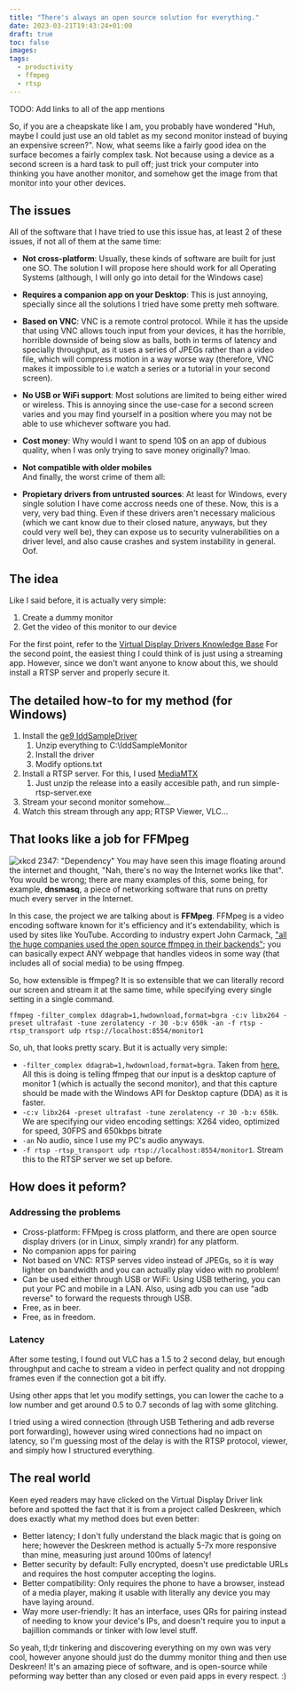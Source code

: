 ```yaml
---
title: "There's always an open source solution for everything."
date: 2023-03-21T19:43:24+01:00
draft: true
toc: false
images:
tags:
  - productivity
  - ffmpeg
  - rtsp
---
```


TODO: Add links to all of the app mentions

So, if you are a cheapskate like I am, you probably have wondered "Huh, maybe I could just use an old tablet as my second monitor instead of buying an expensive screen?". Now, what seems like a fairly good idea on the surface becomes a fairly complex task. Not because using a device as a second screen is a hard task to pull off; just trick your computer into thinking you have another monitor, and somehow get the image from that monitor into your other devices.

## The issues
All of the software that I have tried to use this issue has, at least 2 of these issues, if not all of them at the same time:
- **Not cross-platform**: Usually, these kinds of software are built for just one SO. The solution I will propose here should work for all Operating Systems (although, I will only go into detail for the Windows case)
- **Requires a companion app on your Desktop**: This is just annoying, specially since all the solutions I tried have some pretty meh software.
- **Based on VNC**: VNC is a remote control protocol. While it has the upside that using VNC allows touch input from your devices, it has the horrible, horrible downside of being slow as balls, both in terms of latency and specially throughput, as it uses a series of JPEGs rather than a video file, which will compress motion in a way worse way (therefore, VNC makes it impossible to i.e watch a series or a tutorial in your second screen). 
- **No USB or WiFi support**: Most solutions are limited to being either wired or wireless. This is annoying since the use-case for a second screen varies and you may find yourself in a position where you may not be able to use whichever software you had.
- **Cost money**: Why would I want to spend 10$ on an app of dubious quality, when I was only trying to save money originally? lmao.
- **Not compatible with older mobiles**  
And finally, the worst crime of them all: 

- **Propietary drivers from untrusted sources**: At least for Windows, every single solution I have come accross needs one of these. Now, this is a very, very bad thing. Even if these drivers aren't necessary malicious (which we cant know due to their closed nature, anyways, but they could very well be), they can expose us to security vulnerabilities on a driver level, and also cause crashes and system instability in general. Oof.

## The idea
Like I said before, it is actually very simple: 
1. Create a dummy monitor 
2. Get the video of this monitor to our device

For the first point, refer to the [Virtual Display Drivers Knowledge Base](https://github.com/pavlobu/deskreen/discussions/86)
For the second point, the easiest thing I could think of is just using a streaming app. However, since we don't want anyone to know about this, we should install a RTSP server and properly secure it.

## The detailed how-to for my method (for Windows)
1. Install the [ge9 IddSampleDriver](https://github.com/ge9/IddSampleDriver)
   1. Unzip everything to C:\IddSampleMonitor
   2. Install the driver
   3. Modify options.txt
2. Install a RTSP server. For this, I used [MediaMTX](https://github.com/aler9/rtsp-simple-server)
   1. Just unzip the release into a easily accesible path, and run simple-rtsp-server.exe
3. Stream your second monitor somehow...
4. Watch this stream through any app; RTSP Viewer, VLC...

## That looks like a job for FFMpeg
![xkcd 2347: "Dependency"](https://imgs.xkcd.com/comics/dependency.png)
You may have seen this image floating around the internet and thought, "Nah, there's no way the Internet works like that". You would be wrong; there are many examples of this, some being, for example, **dnsmasq**, a piece of networking software that runs on pretty much every server in the Internet.

In this case, the project we are talking about is **FFMpeg**. FFMpeg is a video encoding software known for it's efficiency and it's extendability, which is used by sites like YouTube. According to industry expert John Carmack, ["all the huge companies used the open source ffmpeg in their backends"](https://twitter.com/ID_AA_Carmack/status/1258531455220609025); you can basically expect ANY webpage that handles videos in some way (that includes all of social media) to be using ffmpeg.

So, how extensible is ffmpeg? It is so extensible that we can literally record our screen and stream it at the same time, while specifying every single setting in a single command. 

```
ffmpeg -filter_complex ddagrab=1,hwdownload,format=bgra -c:v libx264 -preset ultrafast -tune zerolatency -r 30 -b:v 650k -an -f rtsp -rtsp_transport udp rtsp://localhost:8554/monitor1

```

So, uh, that looks pretty scary. But it is actually very simple:
- ```-filter_complex ddagrab=1,hwdownload,format=bgra```. Taken from [here.](https://trac.ffmpeg.org/wiki/Capture/Desktop) All this is doing is telling ffmpeg that our input is a desktop capture of monitor 1 (which is actually the second monitor), and that this capture should be made with the Windows API for Desktop capture (DDA) as it is faster.
- ```-c:v libx264 -preset ultrafast -tune zerolatency -r 30 -b:v 650k```. We are specifying our video encoding settings: X264 video, optimized for speed, 30FPS and 650kbps bitrate
- ```-an``` No audio, since I use my PC's audio anyways.
- ```-f rtsp -rtsp_transport udp rtsp://localhost:8554/monitor1```. Stream this to the RTSP server we set up before.

## How does it peform?

### Addressing the problems

- Cross-platform: FFMpeg is cross platform, and there are open source display drivers (or in Linux, simply xrandr) for any platform.
- No companion apps for pairing
- Not based on VNC: RTSP serves video instead of JPEGs, so it is way lighter on bandwidth and you can actually play video with no problem!
- Can be used either through USB or WiFi: Using USB tethering, you can put your PC and mobile in a LAN. Also, using adb you can use "adb reverse" to forward the requests through USB.
- Free, as in beer.
- Free, as in freedom.

### Latency

After some testing, I found out VLC has a 1.5 to 2 second delay, but enough throughput and cache to stream a video in perfect quality and not dropping frames even if the connection got a bit iffy.

Using other apps that let you modify settings, you can lower the cache to a low number and get around 0.5 to 0.7 seconds of lag with some glitching.

I tried using a wired connection (through USB Tethering and adb reverse port forwarding), however using wired connections had no impact on latency, so I'm guessing most of the delay is with the RTSP protocol, viewer, and simply how I structured everything.

## The real world
Keen eyed readers may have clicked on the Virtual Display Driver link before and spotted the fact that it is from a project called Deskreen, which does exactly what my method does but even better:
- Better latency; I don't fully understand the black magic that is going on here; however the Deskreen method is actually 5-7x more responsive than mine, measuring just around 100ms of latency! 
- Better security by default: Fully encrypted, doesn't use predictable URLs and requires the host computer accepting the logins.
- Better compatibility: Only requires the phone to have a browser, instead of a media player, making it usable with literally any device you may have laying around.
- Way more user-friendly: It has an interface, uses QRs for pairing instead of needing to know your device's IPs, and doesn't require you to input a bajillion commands or tinker with low level stuff.
  
So yeah, tl;dr tinkering and discovering everything on my own was very cool, however anyone should just do the dummy monitor thing and then use Deskreen! It's an amazing piece of software, and is open-source while peforming way better than any closed or even paid apps in every respect. :)

